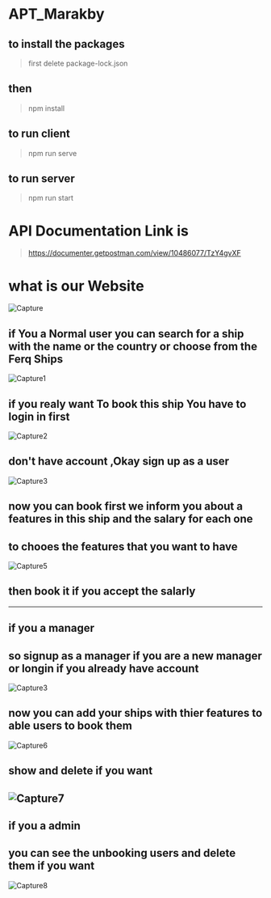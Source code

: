 # APT_Marakby
## to install the packages 
> first delete package-lock.json
 ## then 
>   npm install
## to run client 
> npm run serve
## to run server
> npm run start
# API Documentation Link is 
> https://documenter.getpostman.com/view/10486077/TzY4gvXF
# what is our Website
![Capture](https://user-images.githubusercontent.com/54115597/122852801-84273980-d311-11eb-9edf-9d6959ab916d.PNG)
## if You a Normal user you can search for a ship with the name or the country or choose from the Ferq Ships
![Capture1](https://user-images.githubusercontent.com/54115597/122852869-a02adb00-d311-11eb-89bb-fa1c6eee8032.PNG)
## if you realy want To book this ship You have to login in first
![Capture2](https://user-images.githubusercontent.com/54115597/122852989-cbadc580-d311-11eb-9804-85bef4ef2c86.PNG)
## don't have account ,Okay sign up as a user
![Capture3](https://user-images.githubusercontent.com/54115597/122853036-df592c00-d311-11eb-9d2d-4b055eb444e2.PNG)
## now you can book first we inform you about a features in this ship and the salary for each one 
## to chooes the features that you want to have
![Capture5](https://user-images.githubusercontent.com/54115597/122853321-5393cf80-d312-11eb-9966-d2ca123a8586.PNG)
## then book it if you accept the salarly
---------------------------------------------------------------------------------------
## if you a manager 
## so signup as a manager if you are a new manager or longin if you already have account
![Capture3](https://user-images.githubusercontent.com/54115597/122853631-d452cb80-d312-11eb-9fde-d2fb3953ee86.PNG)
## now you can add your ships with thier features to able users to book them
![Capture6](https://user-images.githubusercontent.com/54115597/122853651-da48ac80-d312-11eb-9a0f-1b72fafe41e0.PNG)
## show and delete if you want
![Capture7](https://user-images.githubusercontent.com/54115597/122853720-f51b2100-d312-11eb-87f0-ea72d0a6bb13.PNG)
---------------------------------------------------------------------------------------
## if you a admin 
## you can see the unbooking users and delete them if you want
![Capture8](https://user-images.githubusercontent.com/54115597/122853841-2136a200-d313-11eb-99da-8e0e675d2922.PNG)

